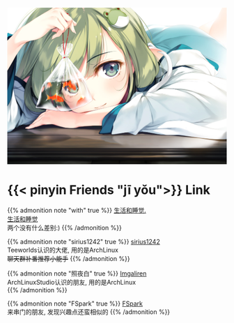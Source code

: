 ![](/img/56884409_p0.jpg)
# {{< pinyin Friends  "jī yǒu">}} Link
{{% admonition note "with" true %}}
[生活和睡觉.](https://with9.github.io)  
[生活和睡觉](https://with9.gitee.io)  
两个没有什么差别:)
{{% /admonition %}}

{{% admonition note "sirius1242" true %}}
[sirius1242](https://sirius1242.github.io/)  
Teeworlds认识的大佬, 用的是ArchLinux  
~~聊天群补番推荐小能手~~
{{% /admonition %}}

{{% admonition note "照夜白" true %}}
[Imgaliren](https://imgaliren.com/)  
ArchLinuxStudio认识的朋友, 用的是ArchLinux  
{{% /admonition %}}

{{% admonition note "FSpark" true %}}
[FSpark](https://fspark.me)  
来串门的朋友, 发现兴趣点还蛮相似的
{{% /admonition %}}